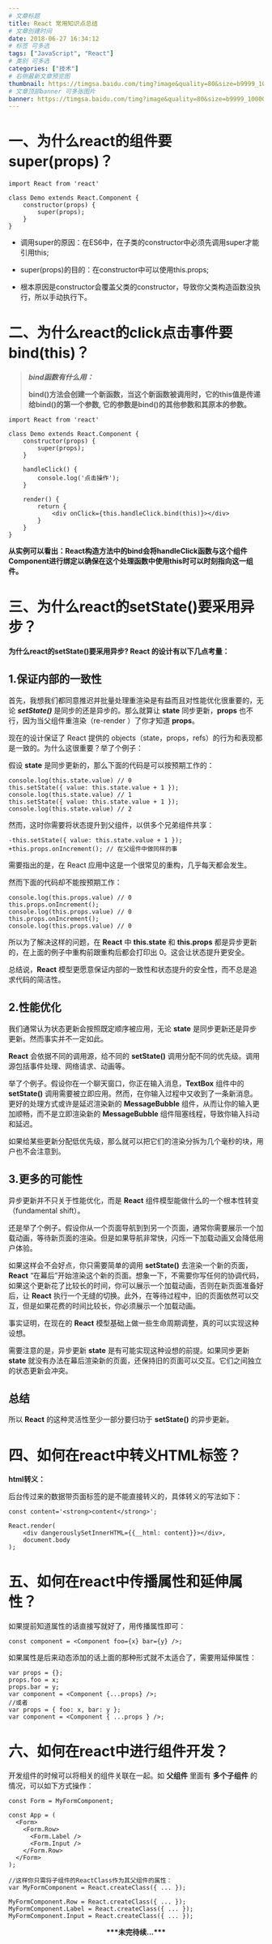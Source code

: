 ```yaml
---
# 文章标题
title: React 常用知识点总结
# 文章创建时间
date: 2018-06-27 16:34:12
# 标签 可多选
tags: ["JavaScript", "React"]
# 类别 可多选
categories: ["技术"]
# 右侧最新文章预览图
thumbnail: https://timgsa.baidu.com/timg?image&quality=80&size=b9999_10000&sec=1530098603994&di=0376ff4cffa7db25fe42425be7feafc9&imgtype=0&src=http%3A%2F%2Fstatic.open-open.com%2Flib%2FuploadImg%2F20170210%2F20170210105828_489.png
# 文章顶部banner 可多张图片
banner: https://timgsa.baidu.com/timg?image&quality=80&size=b9999_10000&sec=1530100942630&di=91bf153f105c78f39567fe568a804820&imgtype=0&src=http%3A%2F%2Fimg.mp.itc.cn%2Fupload%2F20170310%2F3a009623498e468298ebe34b127b6f17.jpg
---
```


一、为什么react的组件要super(props)？
=================================
```
import React from 'react'

class Demo extends React.Component {
	constructor(props) {
		super(props);
	}
}
```

* 调用super的原因：在ES6中，在子类的constructor中必须先调用super才能引用this;

* super(props)的目的：在constructor中可以使用this.props;

* 根本原因是constructor会覆盖父类的constructor，导致你父类构造函数没执行，所以手动执行下。

<!-- more -->

二、为什么react的click点击事件要bind(this)？
=======================================
>***bind函数有什么用：***   
>
>**bind()方法会创建一个新函数，当这个新函数被调用时，它的this值是传递给bind()的第一个参数, 它的参数是bind()的其他参数和其原本的参数。**

```
import React from 'react'

class Demo extends React.Component {
	constructor(props) {
		super(props);
	}
	
	handleClick() {
		console.log('点击操作');
	}
	
	render() {
		return {
			<div onClick={this.handleClick.bind(this)}></div>
		}
	}
}
```

**从实例可以看出：React构造方法中的bind会将handleClick函数与这个组件Component进行绑定以确保在这个处理函数中使用this时可以时刻指向这一组件。**

三、为什么react的setState()要采用异步？
==================================
**为什么react的setState()要采用异步? React 的设计有以下几点考量：**

1.保证内部的一致性
---------------
首先，我想我们都同意推迟并批量处理重渲染是有益而且对性能优化很重要的，无论 ***setState()*** 是同步的还是异步的。那么就算让 **state** 同步更新，**props** 也不行，因为当父组件重渲染（re-render ）了你才知道 **props**。

现在的设计保证了 React 提供的 objects（state，props，refs）的行为和表现都是一致的。为什么这很重要？举了个例子： 

假设 **state** 是同步更新的，那么下面的代码是可以按预期工作的：

```
console.log(this.state.value) // 0
this.setState({ value: this.state.value + 1 });
console.log(this.state.value) // 1
this.setState({ value: this.state.value + 1 });
console.log(this.state.value) // 2
```
然而，这时你需要将状态提升到父组件，以供多个兄弟组件共享：

```
-this.setState({ value: this.state.value + 1 });
+this.props.onIncrement(); // 在父组件中做同样的事
```
需要指出的是，在 React 应用中这是一个很常见的重构，几乎每天都会发生。

然而下面的代码却不能按预期工作：

```
console.log(this.props.value) // 0
this.props.onIncrement();
console.log(this.props.value) // 0
this.props.onIncrement();
console.log(this.props.value) // 0
```
所以为了解决这样的问题，在 **React** 中 **this.state** 和 **this.props** 都是异步更新的，在上面的例子中重构前跟重构后都会打印出 0。这会让状态提升更安全。

总结说，**React** 模型更愿意保证内部的一致性和状态提升的安全性，而不总是追求代码的简洁性。

2.性能优化
---------
我们通常认为状态更新会按照既定顺序被应用，无论 **state** 是同步更新还是异步更新。然而事实并不一定如此。

**React** 会依据不同的调用源，给不同的 **setState()** 调用分配不同的优先级。调用源包括事件处理、网络请求、动画等。

举了个例子。假设你在一个聊天窗口，你正在输入消息，**TextBox** 组件中的 **setState()** 调用需要被立即应用。然而，在你输入过程中又收到了一条新消息。更好的处理方式或许是延迟渲染新的 **MessageBubble** 组件，从而让你的输入更加顺畅，而不是立即渲染新的 **MessageBubble** 组件阻塞线程，导致你输入抖动和延迟。

如果给某些更新分配低优先级，那么就可以把它们的渲染分拆为几个毫秒的块，用户也不会注意到。

3.更多的可能性
------------
异步更新并不只关于性能优化，而是 **React** 组件模型能做什么的一个根本性转变（fundamental shift）。

还是举了个例子。假设你从一个页面导航到到另一个页面，通常你需要展示一个加载动画，等待新页面的渲染。但是如果导航非常快，闪烁一下加载动画又会降低用户体验。

如果这样会不会好点，你只需要简单的调用 **setState()** 去渲染一个新的页面，**React** “在幕后”开始渲染这个新的页面。想象一下，不需要你写任何的协调代码，如果这个更新花了比较长的时间，你可以展示一个加载动画，否则在新页面准备好后，让 **React** 执行一个无缝的切换。此外，在等待过程中，旧的页面依然可以交互，但是如果花费的时间比较长，你必须展示一个加载动画。

事实证明，在现在的 **React** 模型基础上做一些生命周期调整，真的可以实现这种设想。

需要注意的是，异步更新 **state** 是有可能实现这种设想的前提。如果同步更新 **state** 就没有办法在幕后渲染新的页面，还保持旧的页面可以交互。它们之间独立的状态更新会冲突。

总结
----

所以 **React** 的这种灵活性至少一部分要归功于 **setState()** 的异步更新。


四、如何在react中转义HTML标签？
==========================
**html转义：**  

后台传过来的数据带页面标签的是不能直接转义的，具体转义的写法如下：

```
const content='<strong>content</strong>';   
  
React.render(
    <div dangerouslySetInnerHTML={{__html: content}}></div>,
    document.body
);
```

五、如何在react中传播属性和延伸属性？
===============================
如果提前知道属性的话直接写就好了，用传播属性即可：

```
const component = <Component foo={x} bar={y} />;
```


如果属性是后来动态添加的话上面的那种形式就不太适合了，需要用延伸属性：

```
var props = {};
props.foo = x;
props.bar = y;
var component = <Component {...props} />;
//或者
var props = { foo: x, bar: y };
var component = <Component { ...props } />;
```

六、如何在react中进行组件开发？
==========================

开发组件的时候可以将相关的组件关联在一起。如 **父组件** 里面有 **多个子组件** 的情况，可以如下方式操作：

```
const Form = MyFormComponent;
  
const App = (
  <Form>
    <Form.Row>
      <Form.Label />
      <Form.Input />
    </Form.Row>
  </Form>
);
 
//这样你只需将子组件的ReactClass作为其父组件的属性：
var MyFormComponent = React.createClass({ ... });
  
MyFormComponent.Row = React.createClass({ ... });
MyFormComponent.Label = React.createClass({ ... });
MyFormComponent.Input = React.createClass({ ... });
```

<center><strong>***未完待续...***</strong></center>